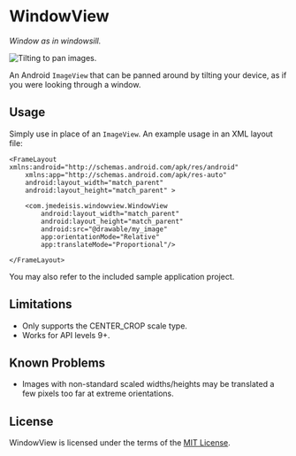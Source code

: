 WindowView
==========

*Window as in windowsill.*

![Tilting to pan images.](/sample/sample_in_action.gif)

An Android `ImageView` that can be panned around by tilting your device,
as if you were looking through a window.

Usage
-----
Simply use in place of an `ImageView`. An example usage in an XML layout file:

    <FrameLayout xmlns:android="http://schemas.android.com/apk/res/android"
        xmlns:app="http://schemas.android.com/apk/res-auto"
        android:layout_width="match_parent"
        android:layout_height="match_parent" >
    
        <com.jmedeisis.windowview.WindowView
            android:layout_width="match_parent"
            android:layout_height="match_parent"
            android:src="@drawable/my_image"
            app:orientationMode="Relative"
            app:translateMode="Proportional"/>
    
    </FrameLayout>

You may also refer to the included sample application project.

Limitations
-----------
- Only supports the CENTER_CROP scale type.
- Works for API levels 9+.

Known Problems
--------------
- Images with non-standard scaled widths/heights may be translated a few pixels too far at extreme
orientations.

License
-------
WindowView is licensed under the terms of the [MIT License](LICENSE.txt).